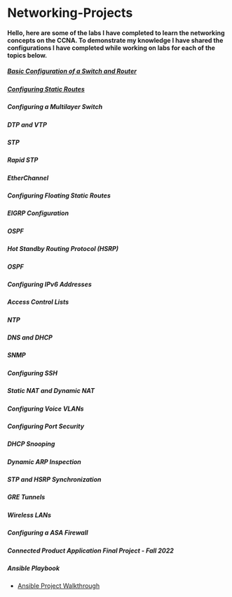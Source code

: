# Networking-Projects
#### Hello, here are some of the labs I have completed to learn the networking concepts on the CCNA. To demonstrate my knowledge I have shared the configurations I have completed while working on labs for each of the topics below.
 

##### [Basic Configuration of a Switch and Router](https://github.com/sammiet03/Networking-Projects/blob/main/Basic%20Configuration%20of%20a%20Switch%20and%20Router/Basic%20Configuration%20of%20a%20Switch%20and%20Router.md)


##### [Configuring Static Routes]()


##### Configuring a Multilayer Switch


##### DTP and VTP


##### STP


##### Rapid STP



##### EtherChannel 


##### Configuring Floating Static Routes


##### EIGRP Configuration 


##### OSPF 

##### Hot Standby Routing Protocol (HSRP)

##### OSPF 

##### Configuring IPv6 Addresses 

##### Access Control Lists 

##### NTP


##### DNS and DHCP

##### SNMP

##### Configuring SSH

##### Static NAT and Dynamic NAT


##### Configuring Voice VLANs 

##### Configuring Port Security 

##### DHCP Snooping 

##### Dynamic ARP Inspection 

##### STP and HSRP Synchronization 


##### GRE Tunnels 

##### Wireless LANs

##### Configuring a ASA Firewall 

##### Connected Product Application Final Project - Fall 2022 


##### Ansible Playbook 
- [Ansible Project Walkthrough](https://github.com/sammiet03/Networking-Projects/blob/main/Ansible/Ansible%20Playbook.md)

